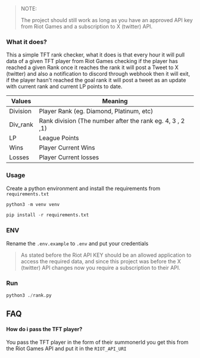 > NOTE:
>
> The project should still work as long as you have an approved API key from Riot Games and a subscription to X (twitter) API.

### What it does?
This a simple TFT rank checker, what it does is that every hour it will pull data of a given TFT player from Riot Games checking if the player has reached a given Rank once it reaches the rank it will post a Tweet to X (twitter) and also a notification to discord through webhook then it will exit, if the player hasn't reached the goal rank it will post a tweet as an update with current rank and current LP points to date.

| Values      | Meaning      |
| ------------- | ------------- |
| Division | Player Rank (eg. Diamond, Platinum, etc) |
| Div_rank | Rank division (The number after the rank eg. 4, 3 , 2 ,1) |
| LP | League Points |
| Wins | Player Current Wins |
| Losses | Player Current losses |

### Usage
Create a python environment and install the requirements from `requirements.txt`

```python
python3 -m venv venv

pip install -r requirements.txt
```
### ENV
Rename the `.env.example` to `.env` and put your credentials
> As stated before the Riot API KEY should be an allowed application to access the required data, and since this project was before the X (twitter) API changes now you require a subscription to their API.

### Run

```python
python3 ./rank.py
```

## FAQ
#### How do i pass the TFT player?
You pass the TFT player in the form of their summonerId you get this from the Riot Games API and put it in the `RIOT_API_URI`